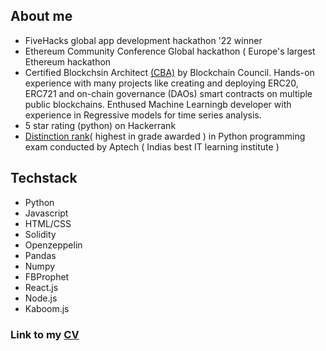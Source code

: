 ## About me 
- FiveHacks global app development hackathon '22 winner
- Ethereum Community Conference Global hackathon ( Europe's largest Ethereum hackathon 
- Certified Blockchsin Architect [(CBA)](https://drive.google.com/file/d/1mtQN2pjFnpxrjcc2H3bOtovvl1oOVNk6/view) by Blockchain Council. Hands-on experience with many       projects like creating and deploying ERC20, ERC721 and on-chain governance (DAOs) smart contracts on multiple public blockchains. Enthused Machine Learningb developer   with experience in Regressive models for time series analysis. 
- 5 star rating (python) on Hackerrank 
- [Distinction rank](https://drive.google.com/file/d/1pDTmNYqq8dKDeZg6wTSa66TIbKCEnSK5/view)( highest in grade awarded ) in Python programming exam conducted by Aptech ( Indias best IT learning institute ) 


## Techstack 
- Python 
- Javascript 
- HTML/CSS
- Solidity
- Openzeppelin
- Pandas 
- Numpy 
- FBProphet
- React.js
- Node.js
- Kaboom.js

 ### Link to my [CV](https://drive.google.com/file/d/1Xf9Ao4ZQr4eEmDl7lo87QOcPfkiDezP-/view?usp=sharing)

